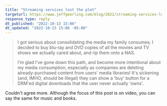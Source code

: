 ```yaml
---
title: "Streaming services lost the plot"
targeturl: https://www.jeffgeerling.com/blog/2022/streaming-services-lost-plot
response_type: reply
dt_published: "2022-10-13 15:06"
dt_updated: "2022-10-13 15:06 -05:00"
---
```


>  I got serious about consolidating the media my family consumes; I decided to buy blu-ray and DVD copies of all the movies and TV shows we actually cared about, and rip them onto a NAS.
> 
> I'm glad I've gone down this path, and become more intentional about my media consumption, especially as companies are deleting already-purchased content from users' media libraries! It's sickening (and, IMHO, should be illegal) they can show a 'buy' button for a DRM'ed digital downloads that the user never actually 'owns'.

Couldn't agree more. Although the focus of this post is on video, you can say the same for music and books.